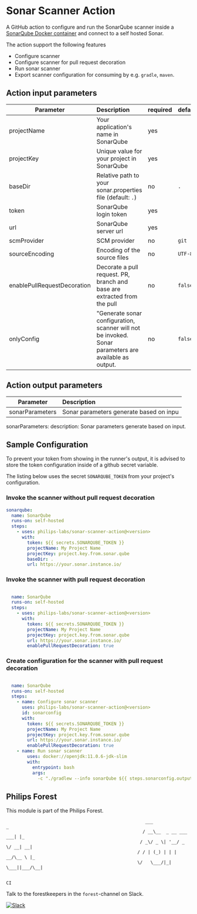# Sonar Scanner Action

A GitHub action to configure and run the SonarQube scanner inside a [SonarQube Docker container](https://hub.docker.com/r/philipssoftware/sonar-scanner) and connect to a self hosted Sonar.

The action support the following features
- Configure scanner
- Configure scanner for pull request decoration
- Run sonar scanner
- Export scanner configuration for consuming by e.g. `gradle`, `maven`.

## Action input parameters

| Parameter                   | Description                                                                                           | required | default |
| --------------------------- | :---------------------------------------------------------------------------------------------------- | -------- | ------- |
| projectName                 | Your application's name in SonarQube                                                                  | yes      |         |
| projectKey                  | Unique value for your project in SonarQube                                                            | yes      |         |
| baseDir                     | Relative path to your sonar.properties file (default: `.`)                                            | no       | `.`     |
| token                       | SonarQube login token                                                                                 | yes      |         |
| url                         | SonarQube server url                                                                                  | yes      |         |
| scmProvider                 | SCM provider                                                                                          | no       | `git`   |
| sourceEncoding              | Encoding of the source files                                                                          | no       | `UTF-8` |
| enablePullRequestDecoration | Decorate a pull request. PR, branch and base are extracted from the pull                              | no       | `false` |
| onlyConfig                  | "Generate sonar configuration, scanner will not be invoked. Sonar parameters are available as output. | no       | `false` |

## Action output parameters

| Parameter       | Description                             |
| --------------- | :-------------------------------------- |
| sonarParameters | Sonar parameters generate based on inpu |

sonarParameters:
    description: Sonar parameters generate based on input.
## Sample Configuration

To prevent your token from showing in the runner's output, it is advised to store the token configuration inside of a github secret variable.

The listing below uses the secret `SONARQUBE_TOKEN` from your project's configuration.

### Invoke the scanner without pull request decoration
```yml
sonarqube:
  name: SonarQube
  runs-on: self-hosted
  steps:
    - uses: philips-labs/sonar-scanner-action@<version>
      with:
        token: ${{ secrets.SONARQUBE_TOKEN }}
        projectName: My Project Name
        projectKey: project.key.from.sonar.qube
        baseDir: .
        url: https://your.sonar.instance.io/
```

### Invoke the scanner with pull request decoration

```yml

  name: SonarQube
  runs-on: self-hosted
  steps:
    - uses: philips-labs/sonar-scanner-action@<version>
      with:
        token: ${{ secrets.SONARQUBE_TOKEN }}
        projectName: My Project Name
        projectKey: project.key.from.sonar.qube
        url: https://your.sonar.instance.io/
        enablePullRequestDecoration: true
```

### Create configuration for the scanner with pull request decoration

```yml

  name: SonarQube
  runs-on: self-hosted
  steps:
    - name: Configure sonar scanner
      uses: philips-labs/sonar-scanner-action@<version>
      id: sonarconfig
      with:
        token: ${{ secrets.SONARQUBE_TOKEN }}
        projectName: My Project Name
        projectKey: project.key.from.sonar.qube
        url: https://your.sonar.instance.io/
        enablePullRequestDecoration: true
    - name: Run sonar scanner
        uses: docker://openjdk:11.0.6-jdk-slim
        with:
          entrypoint: bash
          args:
            -c "./gradlew --info sonarQube ${{ steps.sonarconfig.outputs.sonarParameters }}"

```


## Philips Forest

This module is part of the Philips Forest.

```
                                                     ___                   _
                                                    / __\__  _ __ ___  ___| |_
                                                   / _\/ _ \| '__/ _ \/ __| __|
                                                  / / | (_) | | |  __/\__ \ |_
                                                  \/   \___/|_|  \___||___/\__|

                                                                            CI
```

Talk to the forestkeepers in the `forest`-channel on Slack.

[![Slack](https://philips-software-slackin.now.sh/badge.svg)](https://philips-software-slackin.now.sh)

